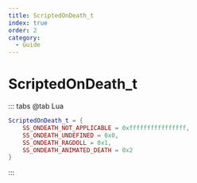 ```yaml
---
title: ScriptedOnDeath_t
index: true
order: 2
category:
  - Guide
---
```


# ScriptedOnDeath_t
::: tabs
@tab Lua
```lua
ScriptedOnDeath_t = {
    SS_ONDEATH_NOT_APPLICABLE = 0xffffffffffffffff,
    SS_ONDEATH_UNDEFINED = 0x0,
    SS_ONDEATH_RAGDOLL = 0x1,
    SS_ONDEATH_ANIMATED_DEATH = 0x2
}
```
:::